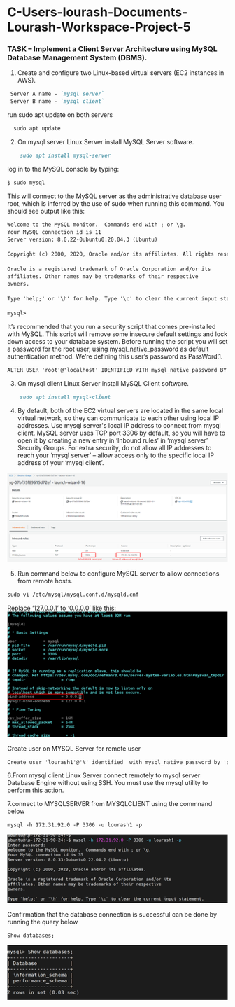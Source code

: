 # C-Users-lourash-Documents-Lourash-Workspace-Project-5

### TASK – Implement a Client Server Architecture using MySQL Database Management System (DBMS).

1.  Create and configure two Linux-based virtual servers (EC2 instances in AWS).

  ```markdown
   Server A name - `mysql server`
   Server B name - `mysql client`
```

 run sudo apt update on both servers
```markdown
  sudo apt update
```
2.  On mysql server Linux Server install MySQL Server software.
```markdown
    sudo apt install mysql-server
```
log in to the MySQL console by typing:
```markdown
$ sudo mysql
```
This will connect to the MySQL server as the administrative database user root, which is inferred by the use of sudo when running this command. You should see output like this:

```markdown
Welcome to the MySQL monitor.  Commands end with ; or \g.
Your MySQL connection id is 11
Server version: 8.0.22-0ubuntu0.20.04.3 (Ubuntu)

Copyright (c) 2000, 2020, Oracle and/or its affiliates. All rights reserved.

Oracle is a registered trademark of Oracle Corporation and/or its
affiliates. Other names may be trademarks of their respective
owners.

Type 'help;' or '\h' for help. Type '\c' to clear the current input statement.

mysql>
```

It’s recommended that you run a security script that comes pre-installed with MySQL. This script will remove some insecure default settings and lock down access to your database system. Before running the script you will set a password for the root user, using mysql_native_password as default authentication method. We’re defining this user’s password as PassWord.1.
```markdown
ALTER USER 'root'@'localhost' IDENTIFIED WITH mysql_native_password BY 'PassWord.1';
```


3.  On mysql client Linux Server install MySQL Client software.

```markdown
    sudo apt install mysql-client
```

4.  By default, both of the EC2 virtual servers are located in the same local virtual network, so they can communicate to each other using local IP addresses. Use mysql server's local IP address to connect from mysql client. MySQL server uses TCP port 3306 by default, so you will have to open it by creating a new entry in ‘Inbound rules’ in ‘mysql server’ Security Groups. For extra security, do not allow all IP addresses to reach your ‘mysql server’ – allow access only to the specific local IP address of your ‘mysql client’.

![Opening-port-on-EC2](./Images/EC2-port-3306.png)

5.  Run command below to configure MySQL server to allow connections from remote hosts.
   ```markdown
sudo vi /etc/mysql/mysql.conf.d/mysqld.cnf
```
Replace ‘127.0.0.1’ to ‘0.0.0.0’ like this:
![Remote-hosts-configuration](./Images/Remote-hosts-configuration.png)

Create user on MYSQL Server for remote user
```markdown
Create user 'lourash1'@'%' identified  with mysql_native_password by 'password';
```
6.From mysql client Linux Server connect remotely to mysql server Database Engine without using SSH. You must use the mysql utility to perform this action.

7.connect to MYSQLSERVER from MYSQLCLIENT using the commnand below
```markdown
mysql -h 172.31.92.0 -P 3306 -u lourash1 -p
```

![Remote-connectiontion-to-DB](./Images/Remote-connectiontion-to-DB.png)

Confirmation that the database connection is successful can be done by running the query below
```markdown
Show databases;
```

![Show-databases](./Images/Show-databases.png)

